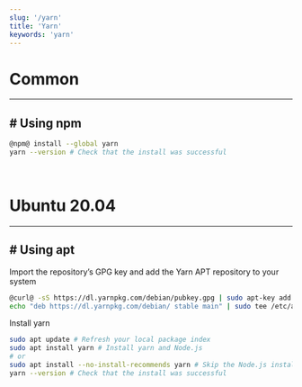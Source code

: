 ```yaml
---
slug: '/yarn'
title: 'Yarn'
keywords: 'yarn'
---
```


# Common

---

## # Using npm

```bash
@npm@ install --global yarn
yarn --version # Check that the install was successful
```

<br />

# Ubuntu 20.04

---

## # Using apt
Import the repository’s GPG key and add the Yarn APT repository to your system
```bash
@curl@ -sS https://dl.yarnpkg.com/debian/pubkey.gpg | sudo apt-key add -
echo "deb https://dl.yarnpkg.com/debian/ stable main" | sudo tee /etc/apt/sources.list.d/yarn.list
```

Install yarn

```bash
sudo apt update # Refresh your local package index
sudo apt install yarn # Install yarn and Node.js
# or
sudo apt install --no-install-recommends yarn # Skip the Node.js installation
yarn --version # Check that the install was successful
```
